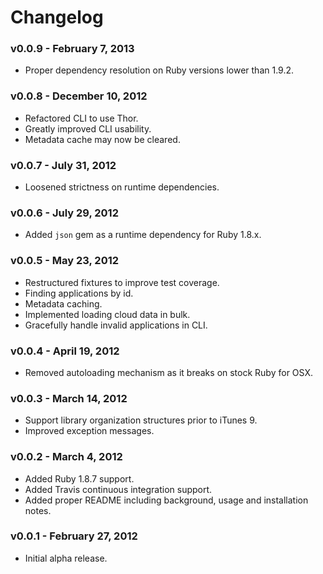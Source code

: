 # Changelog

### v0.0.9 - February 7, 2013

- Proper dependency resolution on Ruby versions lower than 1.9.2.

### v0.0.8 - December 10, 2012

- Refactored CLI to use Thor.
- Greatly improved CLI usability.
- Metadata cache may now be cleared.

### v0.0.7 - July 31, 2012

- Loosened strictness on runtime dependencies.

### v0.0.6 - July 29, 2012

- Added `json` gem as a runtime dependency for Ruby 1.8.x.

### v0.0.5 - May 23, 2012

- Restructured fixtures to improve test coverage.
- Finding applications by id.
- Metadata caching.
- Implemented loading cloud data in bulk.
- Gracefully handle invalid applications in CLI.

### v0.0.4 - April 19, 2012

- Removed autoloading mechanism as it breaks on stock Ruby for OSX.

### v0.0.3 - March 14, 2012

- Support library organization structures prior to iTunes 9.
- Improved exception messages.

### v0.0.2 - March 4, 2012

- Added Ruby 1.8.7 support.
- Added Travis continuous integration support.
- Added proper README including background, usage and installation notes.

### v0.0.1 - February 27, 2012

- Initial alpha release.

